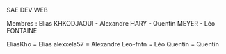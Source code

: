 SAE DEV WEB

Membres : Elias KHKODJAOUI - Alexandre HARY - Quentin MEYER - Léo FONTAINE

EliasKho = Elias
alexxela57 = Alexandre
Leo-fntn = Léo
Quentin = Quentin
